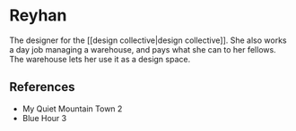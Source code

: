 # Reyhan
The designer for the [[design collective|design collective]]. She also works a day job managing a warehouse, and pays what she can to her fellows. The warehouse lets her use it as a design space.

## References
- My Quiet Mountain Town 2
- Blue Hour 3
